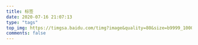 ```yaml
---
title: 标签
date: 2020-07-16 21:07:13
type: "tags"
top_img: https://timgsa.baidu.com/timg?image&quality=80&size=b9999_10000&sec=1594983158799&di=9c26c6cfc04ad4910fd590fae4295772&imgtype=0&src=http%3A%2F%2Fimgs.aixifan.com%2Fo_1c8epo34e15bc1kgr0v2l17c55j.jpg
comments: false
---
```

